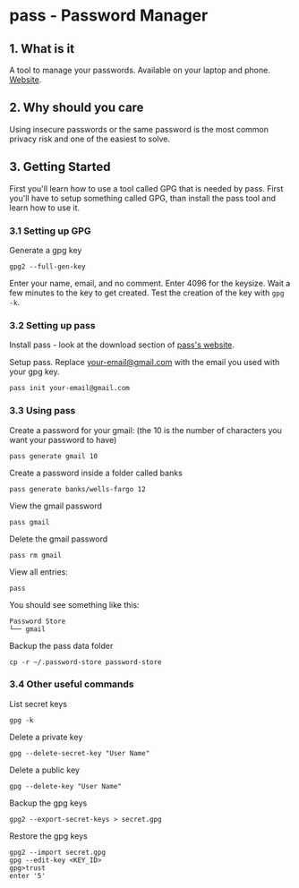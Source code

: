 # pass - Password Manager

## 1. What is it
A tool to manage your passwords. Available on your laptop and phone. [Website](https://www.passwordstore.org/).

## 2. Why should you care
Using insecure passwords or the same password is the most common privacy risk and one of the easiest to solve.

## 3. Getting Started
First you'll learn how to use a tool called GPG that is needed by pass.
First you'll have to setup something called GPG, than install the pass tool and learn how to use it.

### 3.1 Setting up GPG
Generate a gpg key
```
gpg2 --full-gen-key
```

Enter your name, email, and no comment. Enter 4096 for the keysize. Wait a few minutes to the key to get created.
Test the creation of the key with `gpg -k`.

### 3.2 Setting up pass
Install pass - look at the download section of [pass's website](https://www.passwordstore.org/).

Setup pass. Replace your-email@gmail.com with the email you used with your gpg key.
```
pass init your-email@gmail.com
```

### 3.3 Using pass
Create a password for your gmail: (the 10 is the number of characters you want your password to have)
```
pass generate gmail 10
```

Create a password inside a folder called banks
```
pass generate banks/wells-fargo 12
```

View the gmail password
```
pass gmail
```

Delete the gmail password
```
pass rm gmail
```

View all entries:
```
pass
```

You should see something like this:
```
Password Store
└── gmail
```

Backup the pass data folder
```
cp -r ~/.password-store password-store
```

### 3.4 Other useful commands
List secret keys
```
gpg -k
```

Delete a private key
```
gpg --delete-secret-key "User Name"
```

Delete a public key
```
gpg --delete-key "User Name"
```

Backup the gpg keys
```
gpg2 --export-secret-keys > secret.gpg
```

Restore the gpg keys
```
gpg2 --import secret.gpg
gpg --edit-key <KEY_ID>
gpg>trust
enter '5'
```
